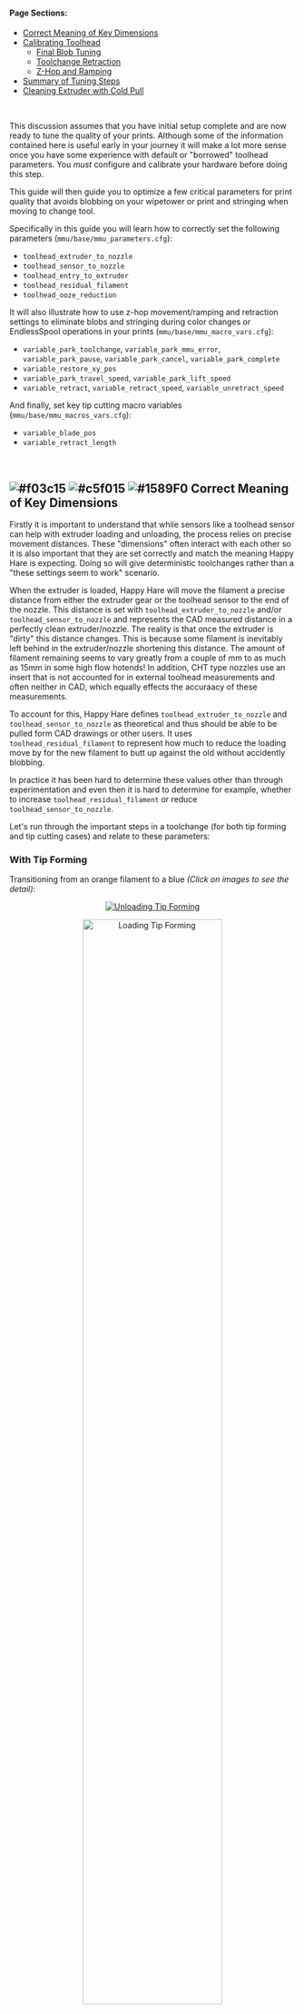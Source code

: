 #### Page Sections:
- [Correct Meaning of Key Dimensions](#---correct-meaning-of-key-dimensions)
- [Calibrating Toolhead](#---calibrating-toolhead)
  - [Final Blob Tuning](#---final-blob-tuning---toolhead_ooze_reduction)
  - [Toolchange Retraction](#---tool-change-retraction)
  - [Z-Hop and Ramping](#---z-hop-and-ramping)
- [Summary of Tuning Steps](#---summary-of-tuning-steps)
- [Cleaning Extruder with Cold Pull](#---cleaning-extruder-with-a-cold-pull)

<br>

This discussion assumes that you have initial setup complete and are now ready to tune the quality of your prints. Although some of the information contained here is useful early in your journey it will make a lot more sense once you have some experience with default or "borrowed" toolhead parameters. You *must* configure and calibrate your hardware before doing this step.

This guide will then guide you to optimize a few critical parameters for print quality that avoids blobbing on your wipetower or print and stringing when moving to change tool.

Specifically in this guide you will learn how to correctly set the following parameters (`mmu/base/mmu_parameters.cfg`):
- `toolhead_extruder_to_nozzle`
- `toolhead_sensor_to_nozzle`
- `toolhead_entry_to_extruder`
- `toolhead_residual_filament`
- `toolhead_ooze_reduction`

It will also illustrate how to use z-hop movement/ramping and retraction settings to eliminate blobs and stringing during color changes or EndlessSpool operations in your prints (`mmu/base/mmu_macro_vars.cfg`):
- `variable_park_toolchange`, `variable_park_mmu_error`, `variable_park_pause`, `variable_park_cancel`, `variable_park_complete`
- `variable_restore_xy_pos`
- `variable_park_travel_speed`, `variable_park_lift_speed`
- `variable_retract`, `variable_retract_speed`, `variable_unretract_speed`

And finally, set key tip cutting macro variables (`mmu/base/mmu_macros_vars.cfg`):
- `variable_blade_pos`
- `variable_retract_length`

<br>

## ![#f03c15](assets/f03c15.png) ![#c5f015](assets/c5f015.png) ![#1589F0](assets/1589F0.png) Correct Meaning of Key Dimensions

Firstly it is important to understand that while sensors like a toolhead sensor can help with extruder loading and unloading, the process relies on precise movement distances. These "dimensions" often interact with each other so it is also important that they are set correctly and match the meaning Happy Hare is expecting. Doing so will give deterministic toolchanges rather than a "these settings seem to work" scenario.

When the extruder is loaded, Happy Hare will move the filament a precise distance from either the extruder gear or the toolhead sensor to the end of the nozzle. This distance is set with `toolhead_extruder_to_nozzle` and/or `toolhead_sensor_to_nozzle` and represents the CAD measured distance in a perfectly clean extruder/nozzle. The reality is that once the extruder is "dirty" this distance changes. This is because some filament is inevitably left behind in the extruder/nozzle shortening this distance. The amount of filament remaining seems to vary greatly from a couple of mm to as much as 15mm in some high flow hotends! In addition, CHT type nozzles use an insert that is not accounted for in external toolhead measurements and often neither in CAD, which equally effects the accuraacy of these measurements. 

To account for this, Happy Hare defines `toolhead_extruder_to_nozzle` and `toolhead_sensor_to_nozzle` as theoretical and thus should be able to be pulled form CAD drawings or other users. It uses `toolhead_residual_filament` to represent how much to reduce the loading move by for the new filament to butt up against the old without accidently blobbing.

In practice it has been hard to determine these values other than through experimentation and even then it is hard to determine for example, whether to increase `toolhead_residual_filament` or reduce `toolhead_sensor_to_nozzle`.

Let's run through the important steps in a toolchange (for both tip forming and tip cutting cases) and relate to these parameters:

### With Tip Forming

Transitioning from an orange filament to a blue _(Click on images to see the detail)_:

<p align="center"><a href="https://github.com/Enraged-Rabbit-Community/ERCFv2.5/blob/main/Documentation/assets/Unloading_Tip_Forming.png"><img src="https://github.com/Enraged-Rabbit-Community/ERCFv2.5/blob/main/Documentation/assets/Unloading_Tip_Forming.png" alt="Unloading Tip Forming"></a></p>
<p align="center"><a href="https://github.com/Enraged-Rabbit-Community/ERCFv2.5/blob/main/Documentation/assets/Loading_Tip_Forming.png"><img src="https://github.com/Enraged-Rabbit-Community/ERCFv2.5/blob/main/Documentation/assets/Loading_Tip_Forming.png" alt="Loading Tip Forming" width="70%"></a></p>

<br>

### With Toolhead Tip Cutting

With toolhead tip cutting the procedure is a little more complex and introduces two additional macro variables (defined in `mmu_macro_vars.cfg` that configure the tip cutting logic):

<p align="center"><a href="https://github.com/Enraged-Rabbit-Community/ERCFv2.5/blob/main/Documentation/assets/Unloading_Tip_Cutting.png"><img src="https://github.com/Enraged-Rabbit-Community/ERCFv2.5/blob/main/Documentation/assets/Unloading_Tip_Cutting.png" alt="Unloading Tip Cutting"></a></p>
<p align="center"><a href="https://github.com/Enraged-Rabbit-Community/ERCFv2.5/blob/main/Documentation/assets/Loading_Tip_Cutting.png"><img src="https://github.com/Enraged-Rabbit-Community/ERCFv2.5/blob/main/Documentation/assets/Loading_Tip_Cutting.png" alt="Loading Tip Cutting" width="70%"></a></p>

Note that the cut piece of filament remaining and the residual filament are automatically accounted for by Happy Hare so long as you have configured the parameters exactly as defined in this illustration.

> [!TIP] 
> The printer variable `printer.mmu.extruder_filament_remaining` contains the total length of filament left in the extruder combining both the `toolhead_residual_filament` and length of any cut tip.<br>
> Related is the printer variable `printer.mmu.toolchange_purge_volume` that calculates the total volume of filament to be purged by summing both the slicer tool map purge volume and the volume of this remaining material.

<br>

> [!IMPORTANT]  
> 1. The really important reference point is the internal nozzle "shoulder". This is considered the 0mm reference point for most parameters. For CHT nozzle this will be further away from the tip than regular nozzles.
> 2. You can see how the `toolhead_XXX_to_nozzle` settings and `toolhead_residual_filament` are related, so while you can tune the former and ignore latter, it is recommended you use them correctly so that Happy Hare is able to control the filament movement when loading and unloading the toolhead and correctly influence purge volumes.
> 3. `toolhead_residual_filament` is dependent on your extruder and nozzle. High flow and CHT systems generally have a much higher value i.e. more residual filament left over in the extruder) than regular ones.

<br>

## ![#f03c15](assets/f03c15.png) ![#c5f015](assets/c5f015.png) ![#1589F0](assets/1589F0.png) Calibrating Toolhead

Ok, now you know what the correct meaning of the dimensions are the next question is how to discover them for your setup. For everything other than `toolhead_residual_filament` it is possible to use accurate CAD models to measure them (remember to use the internal shoulder in the nozzle). This can be a challenge if using a CHT nozzle as shown below.

<p align="center"><a href="https://github.com/Enraged-Rabbit-Community/ERCFv2.5/blob/main/Documentation/assets/CHT_Cutaway.png"><img src="https://github.com/Enraged-Rabbit-Community/ERCFv2.5/blob/main/Documentation/assets/CHT_Cutaway.png" alt="CHT Cutaway" width="40%"></a></p>

If you have a toolhead sensor there is now an automated way to measure! If not, then you can refer to this wiki in the future, where we will aim to collate verified measurements for common toolhead combinations and once you have those set, you can experiment to discover the correct `toolhead_residual_filament` setting.

If you have a toolhead sensor continue reading below.

Now Happy Hare can help with a new `MMU_CALIBRATE_TOOLHEAD` command.

<br>

### ✅ Step 1: Perform a cold pull to empty your nozzle

This process requires you to start with a CLEAN (as in empty) extruder and nozzle. To do this you need to perform a cold pull. During this operation, you warm up the extruder, purge some filament, then let the nozzle cool. At the right temperature and using a bit of force you manually pull the filament out pulling with it all the old residue as well as any carbon deposits. This is something that most of you probably already know how to do, but for those that need help, or want a more convenient way to perform it you can run the supplied `MMU_COLD_PULL` macro and follow the directions displayed in the console. This is documented [later in this page](#---cleaning-extruder-with-a-cold-pull).

<br>

### ✅ Step 2: Calibrate the empty toolhead dimensions

If you have removed the Bowden tube, reattach it to the toolhead, and prepare the MMU bu selecting the gate you with to use. Ensure filament is available and parked at the gate but don't load the extruder yet.

Then run:

> MMU\_CALIBRATE\_TOOLHEAD CLEAN=1

(optionally add `SAVE=0`)

This will perform a number of probing moves with a cold extruder and report back the empty toolhead parameters. For example:

```
Reminder:
1) 'CLEAN=1' with clean extruder for: toolhead_extruder_to_nozzle, toolhead_sensor_to_nozzle (and toolhead_entry_to_extruder)
2) No flags with dirty extruder (no cut tip) for: toolhead_residual_filament (and toolhead_entry_to_extruder)
3) 'CUT=1' holding blade in for: variable_blade_pos
Desired gate should be selected but the filament unloaded

Modifying MMU gear stepper run current to 40% for collision detection
Run Current: 0.21A Hold Current: 0.09A
Restoring MMU gear stepper run current to 100% configured
Run Current: 0.49A Hold Current: 0.09A
Measuring clean toolhead dimensions after cold pull...
Measured toolhead_sensor_to_nozzle: 62.1
Measured toolhead_extruder_to_nozzle: 70.6
Measured toolhead_entry_to_extruder: 7.9
-----------------------------------
Calibration Results (clean nozzle):
> toolhead_extruder_to_nozzle: 70.6 (currently: 70.0)
> toolhead_sensor_to_nozzle: 62.1 (currently: 62.0)
> toolhead_entry_to_extruder: 7.9 (currently: 8.5)
-----------------------------------
New toolhead calibration active until restart. Update mmu_parameters.cfg to persist settings
```

Assuming you didn't run with the `SAVE=0` option this will temporarily adjust your toolhead parameters, but it will not save them in the configuration files.

> [!TIP]  
> 1. You must note these down and manually update `mmu_parameters.cfg` for them to persist across a restart. Do this once you have finished the complete calibration guide on this page.
> 2. If you want to validate your results, you can run the process again before the next step. You can add the `SAVE=0` parameter to skip updating those variables. Just be mindful that the filament will grind a little in the gears and extruder, so make sure you eject the filament fully from you MMU, cut the used portion and try with a new filament segment again.
> 3. If you have a filament tension/compression sensor like Belay installed on your bowden path, make sure you "lock" it in place so it doesn't move. It is important that the filament path length stays static throughout the calibration process. You can either remove it and install a coupler or simply hold it firmely in its fully extended position when the calibration commands are run.

<table>
<tr>
<td>

Because the extruder was empty we were able to establish the position of the internal nozzle shoulder as well (almost magically) the `toolhead_extruder_to_nozzle`, `toolhead_sensor_nozzle` and `toolhead_entry_to_extruder` distances.

</td>
<td width=30%>
<a href="https://github.com/Enraged-Rabbit-Community/ERCFv2.5/blob/main/Documentation/assets/Probe_Nozzle_Shoulder.png"><img src="https://github.com/Enraged-Rabbit-Community/ERCFv2.5/blob/main/Documentation/assets/Probe_Nozzle_Shoulder.png" alt="Probe Nozzle Shoulder"></a>
</td>
</tr>
</table>

<br>

### ✅ Step 3: Load (dirty) the nozzle with filament

During this operation we will load filament all the way to the end of the nozzle tip and extrude some. We will then unload the extruder simulating the amount of molten filament that will be left over inside the nozzle tip when filament is ejected.

As the previous step may have ground your filament a little, make sure you unload your filament from the MMU, remove it, cut any used parts and re-insert at the gate. This will ensure you start this step with a fresh piece of the same filament, improving the accuracy of your results.

#### If you are using tip forming:

Heat up your extruder to your filament print temperature , and run the load and unload filament macros as below:
1. `MMU_LOAD` or `Tx`
2. Manually extrude some filament using the printer’s web interface
3. `MMU_UNLOAD`
4. Switch off your nozzle heater (set the nozzle temperature to 0°C)

#### If you are using tip cutting:
As the tip cutting operation would normally leave additional filament in the toolhead that we don’t want, the dirtying of the extruder is slightly different to the above and avoids the actual cutting action:
1. `MMU_LOAD` or `Tx`
2. Manually extrude some filament using the printer’s web interface
3. `MMU_UNLOAD SKIP_TIP=1` (notice the option)
5. Switch off your nozzle heater (set the nozzle temperature to 0°C)

<br>

### ✅ Step 4: Calibrate residual filament (with dirty nozzle)

Now that the nozzle is “dirty” and simulating the left over material after a filament ejection, it is time to calibrate the residual filament parameter.

To do this, run the below command, with no arguments.

> MMU\_CALIBRATE\_TOOLHEAD
```
...blah blah blah...
-----------------------------------
Calibration Results (dirty nozzle):
> toolhead_residual_filament: 3.0 (currently: 3.4)
-----------------------------------
New calibrated ooze reduction active until restart. Update mmu_parameters.cfg to persist
```

> [!TIP]  
> 1. You can run a dirty calibration as often as you like and to see if it differs with different filament types, changes you make to your tip forming macro, etc.
> 2. Just be mindful that filament will grind a little in the gears & the extruder, so make sure you eject the filament fully from your MMU, cut the used portion and try with a new filament segment again.
> 3. If you are curious, you can also use it as a trick way to measure the "filament_remaining" after tip cutting, validating that you are not cutting molten filament. Just remember to use the SAVE=0 option because you DON'T want to `toolhead_residual_filament` to include the cut piece of filament!
> 4. Again you can use the optional command SAVE=0 to skip saving the results in memory. 
> 5. If you don’t have a filament cutter, the calibration process is done. Make sure you note down the above measurements and update them together with the ones from the first step in your `mmu_parameters.cfg` file. If you do have a filament cutter, make sure you follow step 4 below.  
> 6. If you have a belay sensor (filament tension/compression sensor) installed on your Bowden path, make sure you “lock” it in place so it doesn’t move. It is important that the filament path length stays static throughout the calibration process. You can either remove it and install a coupler or simply hold it firmly in its fully extended position when the calibration commands are run.

> [!IMPORTANT] 
> Remember, that the calibrated `toolhead_residual_filament` is your starting point. You can still fine tune the reduction in loading length according to what you see happening with the wipetower with and actual print. See [Tip Forming and Purging](https://github.com/moggieuk/Happy-Hare/wiki/Tip-Forming-and-Purging#tuning-toolhead_ooze_reduction) for details on what to look for and how to use `toolhead_ooze_reduction` as the final parameter to tweak load volume. But a word of warning, this should be the very last step and should only be a very small adjustment to optimize blobbing and oozing during tool loading.

<table>
<tr>
<td>

Again referring back to the earlier illustrations, the difference between the clean reading and the dirty one is what `toolhead_residual_filament` compensates for and represents the residual filament that is always left behind in the extruder. The command will also measure the `toolhead_entry_to_extruder` variable but these should be similar (as in less than 1mm difference) between the two runs. If this is substantially different, you can re-run the calibration routine as the measurement was probably not accurate enough the first time.

</td>
<td width=30%>
<a href="https://github.com/Enraged-Rabbit-Community/ERCFv2.5/blob/main/Documentation/assets/Probe_Filament_Remains.png"><img src="https://github.com/Enraged-Rabbit-Community/ERCFv2.5/blob/main/Documentation/assets/Probe_Filament_Remains.png" alt="Probe Filament Remains"></a>
</td>
</tr>
</table>

<br>

### ✅ Step 5: Calibrate toolhead cutting macro variables (if using a filament cutter)

If you have a toolhead cutter, you must now calibrate the blade cutting position `variable_blade_pos` and set the `variable_retract_length`. Because the other toolhead dimensions are now different from your original settings, the blade position will most likely also need to be calibrated correctly. 

These variables control the amount of cut filament left in the extruder after the cut operation, so they need to be correct to avoid oozing when loading the toolhead after a cut move.

To calibrate the above:
1. Run `MMU_LOAD` or `Tx` to load filament in your extruder
2. Switch off the nozzle heating element (set nozzle temperature to 0) and wait for it to cool down.
3. Manually press the cut lever a couple of times to ensure the filament is cleanly cut. 
4. After you have cut the filament, unload/eject without further tip forming by running `MMU_UNLOAD SKIP_TIP=1` (did you notice the skip tip option?)
5. With the filament unloaded and parked in the MMU and a cold nozzle, run `MMU_CALIBRATE_TOOLHEAD CUT=1`

> [!TIP]  
> TIME SAVER: Rather than loading, cutting and cooling you can simply (with the extruder unloaded) press and HOLD the cutter blade in the closed postion. STAY in this position until the calibration is complete. Note that the measurement will be shorter by one blade thickness, so add 0.5mm to the reported distance.

> MMU\_CALIBRATE\_TOOLHEAD CUT=1
```
...blah blah blah...
-----------------------------------
Calibration Results (cut tip):
> variable_blade_pos: 36.2 (currently: 37.5)
> variable_retract_length: 5.0-36.2, recommend: 32.2 (currently: 32.5)
-----------------------------------
New calibrated variables active until restart. Update mmu_macro_vars.cfg to persist
```

> [!TIP]  
> The larger the `variable_retract_length` the less additional purge is necessary to clean out the prior color. However, if you get too aggressive you may experience clogs because you are cutting a hot part of the filament. Experience has shown that about 5mm shorter than the blade position (i.e. 5mm cut length) is about as good as you can get. If you do still run into clogging issues, shorten the `variable_retract_length` value.

Again if you are using a filament tension/compression sensor, make sure you lock it in place for the duration of the calibration moves.

<table>
<tr>
<td>

Referencing earlier illustrations, the blade position `variable_blade_pos` can thus be established and a range of sensible values for `variable_retract_length` is recommended.

</td>
<td width=30%>
<a href="https://github.com/Enraged-Rabbit-Community/ERCFv2.5/blob/main/Documentation/assets/Probe_Cut_Remains.png"><img src="https://github.com/Enraged-Rabbit-Community/ERCFv2.5/blob/main/Documentation/assets/Probe_Cut_Remains.png" alt="Probe Cut Remains"></a>
</td>
</tr>
</table>


<br>

### Summary of MMU\_CALIBRATE\_TOOLHEAD options

  | Order | Option | Description |
  | ----- |------ | ----------- |
  | 1 | `CLEAN=1` | This will calibrate `toolhead_extruder_to_nozzle`, `toolhead_sensor_to_nozzle`, `toolhead_entry_to_extruder` and MUST be run on clean extruder after cold-pull | 
  | 2 | _none_ | This will calibrate `toolhead_residual_filament` and should be run with a dirty extruder where tip has been formed for filament retracted from extruder. It must not be run after tip cutting |
  | 3 | `CUT=1` | This will calibrate `variable_blade_pos` and suggest `variable_retract_length` for the tip cutting macro. This MUST be run after loading the extruder and manually cutting the filament and running `MMU_UNLOAD SKIP_TIP=1` to unload without re-running the tip cutting macro |

<br>

With the toolhead now properly configured you should experience better basic loading and uploading with reduction of blobbing and thus stringing. However, there is more... 

<br>

## ![#f03c15](assets/f03c15.png) ![#c5f015](assets/c5f015.png) ![#1589F0](assets/1589F0.png) Final blob tuning - `toolhead_ooze_reduction`

Incorrect toolhead dimensions contribute most to blobbing problems, but even when perfect, blobbing can still occur when the toolhead is loaded. The reason might be air pockets or similar in the extruder or a slight variation in the `toolhead_residual_filament`. Therefore once the toolhead is properly calibrated (with likely fixed values), there is one tuning parameter left. 

This parameter `toolhead_ooze_reduction` should start with a value of 0. It can be tuned to further reduce the extruder loading length to completely eliminate blobs on the wipetower. A positive value will DECREASE the load length by that number of mm. Typically a few mm is all that is required and if you find yourself needing more, check your `toolhead_residual_filament` value. Technically this value can be slightly negative - the effect would be to INCREASE the loading length.

The best way to tune this is while actually printing (it can be altered dynamically during a print with `MMU_TEST_CONFIG`). Refer to this [Tip Forming and Purging](https://github.com/moggieuk/Happy-Hare/wiki/Tip-Forming-and-Purging#tuning-toolhead_ooze_reduction) page for more details.

<br>

## ![#f03c15](assets/f03c15.png) ![#c5f015](assets/c5f015.png) ![#1589F0](assets/1589F0.png) Tool change retraction

Just like when printing, it is usually necessary to relax the pressure in the extruder prior to a travel move to prevent the slow oozing that would otherwise occur. 

This is where the `retraction` setting comes in. It is set to the filament retraction distance that will be applied immediately before the z-hop move and any travel movements during the toolchange. All the supplied macros will understand this setting and compensate for this accordingly. Generally 2-3mm of retraction will minimize oozing although it might be a little higher on high flow systems.

At the end of the toolchange process and immediately following the reversal of the z-hop move, the un-retract will occur to correctly pressurise the extruder again. In this manner the extruder is never fully loaded during travel moves and thus oozing is minimized.

The retraction and un-retraction speed is set with the related `variable_retract_speed` and `variable_unretract_speed` variables and can thus be set independently (often faster) than your general extruder load/unload speeds.

> [!NOTE]  
> The retraction settings are configured in the MOVEMENT section of `mmu_macro_vars.cfg` and can be specified independently for different operations including toolchange, print complete, pause, cancel, etc. See this section in [Toolchange Movement](https://github.com/moggieuk/Happy-Hare/wiki/Toolchange-Movement#---overview-of-toolhead-parking-movement) for more details.

<br>

## ![#f03c15](assets/f03c15.png) ![#c5f015](assets/c5f015.png) ![#1589F0](assets/1589F0.png) Z-Hop and Ramping

When a toolchange occurs, it is preferable to move the toolhead away from the print so the hot nozzle isn't left on the print causing marks. 

However, such travel moves can graze the top of the print. This is mitigated by performing a z-hop move (i.e. raising the toolhead) before travelling. The height of the z-hop move is controlled by the `z_hop` parameter in the toolhead parking and movement section of `mmu_macro_vars.cfg`. It is performed immediately after the toolchange retraction (also specified in the same parking and movement section), with usually 1mm being plenty to stay clear of the print.

Despite the retraction and upward movement many filaments will still have a tendency to "string" because a straight up retraction move pulls viscous filament from the nozzle. 

To minimize stringing during the zhop move, what is needed is a much larger toolhead movement in the XY plane to "break the strings". This is controlled by the `z_hop_ramp` setting, which is the length of the horizontal move performed together with the vertical z hop move (`z_hop_height`). 

This ramped z-hop move essentially allows for a fast travel move of a greater distance than vertical movements which are generally much slower and shorter than horizontal. 

To ensure the toolhead does not go out of the print plate “bounds”, the horizontal movement component will be performed towards the center of the build plate.

For full details on how to setup parking and thus define z-hop and retraction movements, read [Toolchange Movement](https://github.com/moggieuk/Happy-Hare/wiki/Toolchange-Movement) page.

<br>

## ![#f03c15](assets/f03c15.png) ![#c5f015](assets/c5f015.png) ![#1589F0](assets/1589F0.png) Summary of Tuning Steps

Proceed in this order:<br>
1. MMU_CALIBRATE_TOOLHEAD settings are defined in `mmu_parameters.cfg`
2. toolhead_ooze_reduction is defined in `mmu_parameters.cfg`
3. PARKING_MOVEMENT_SETUP is defined in MOVEMENT section of `mmu_macro_vars.cfg`

```mermaid
stateDiagram-v2
    MMU_Operational --> MMU_CALIBRATE_TOOLHEAD
    state MMU_CALIBRATE_TOOLHEAD { 
        direction LR
        toolhead_XXX_to_nozzle --> toolhead_entry_to_extruder
        toolhead_entry_to_extruder --> toolhead_residual_filament
    }
    MMU_CALIBRATE_TOOLHEAD --> toolhead_ooze_reduction
    toolhead_ooze_reduction --> PARKING_MOVEMENT_SETUP
    state PARKING_MOVEMENT_SETUP {
        direction LR
        retraction --> z_hop
        z_hop --> z_hop_ramp
    }
```

<br>

## ![#f03c15](assets/f03c15.png) ![#c5f015](assets/c5f015.png) ![#1589F0](assets/1589F0.png) Cleaning Extruder with a "Cold-Pull"

The cold pull method to clean your extruder is one of the most useful things to be in your bag of printer maintenance tricks! 

Generally, it is a great way to clean carbon deposits that build up over time and can result in under extrusion or dark spots in your prints. 

For this guide, we are using it to empty the nozzle and prepare it for accurate toolhead dimension measurements. However, feel free to use it as part of your periodic nozzle cleaning too!

### Manual Cold Pull Procedure
1. Move toolhead to a convenient location, often the front middle of your build plate and at least 20mm above
2. Detach the Bowden tube from the toolhead
3. Open the extruder latch and manually load a 250mm piece of filament all the way in to the nozzle. Then close the extruder latch.
4. Extrude at least 20mm-30mm of filament or until it comes out the same color as your loaded filament.
5. Turn of the nozzle heater and wait for the nozzle to cool down
6. Keep the nozzle completely full by occasionally extruding 1-2mm of filament while the nozzle is still reasonably hot for your filament
7. Heat the extruder back to the cold pull temperature
8. At this point, pull the filament quite firmly and evenly out of the extruder in a vertical direction
9. Inspect the tip to see if it has been successful

### Using MMU\_COLD\_PULL macro
To help with the process Happy Hare includes a special macro that will guide you through the process and can also run it for you in a fully automated manner. To run it:

1. Move the toolhead to a convenient location, often the front middle of your build plate and at least 20mm above
2. Detach the bowden tube from toolhead
3. Open the extruder latch and manually load a 250mm piece of filament all the way in to the nozzle. Then close the extruder latch.
4. Run `MMU_COLD_PULL MATERIAL=nylon|pla|abs|petg`. Optionally you can add temperature overrides e.g. `PULL_TEMP=xxx` (see [Command Reference](https://github.com/moggieuk/Happy-Hare/wiki/Command-Reference#---calibration) for details) to better suite your material (see [table of defaults](#default-mmu_cold_pull-temperatures-for-different-materials) below)
5. Be ready to pull at the right time! You will be given a little warning but it is important to pull at the correct temperature when the filament is still slightly pliable. 
6. Pull directly upwards with a consistent firm pull. The extruder stepper will also spin to aid the pull. If you want to do the pull manually, unlatch the extruder and pull. Note: some extruders (like the Galileo 2) have enough grip and torque to do this without assistance, although the manual approach allows you to "feel" the correct pull speed.

> MMU\_COLD\_PULL MATERIAL=pla
```yml
Cold Pull with pull_temp=120°C, hot_temp=250°C, min_extrude_temp=160°C, cold_temp=45°C
Heating extruder to 250°C
Cleaning nozzle tip with 25mm of filament
Allowing extruder to cool...
Stuffing nozzle at 250°C
Stuffing nozzle at 240°C
Stuffing nozzle at 230°C
Stuffing nozzle at 220°C
Stuffing nozzle at 210°C
Stuffing nozzle at 200°C
Stuffing nozzle at 190°C
Stuffing nozzle at 180°C
Stuffing nozzle at 170°C
Waiting for extruder to completely cool to 45°C...
Nozzle at 150°C
Nozzle at 140°C
Nozzle at 130°C
Nozzle at 120°C
Nozzle at 110°C
Nozzle at 100°C
Nozzle at 90°C
Nozzle at 80°C
Nozzle at 70°C
Nozzle at 60°C
Nozzle at 50°C
Re-warming extruder to 100°C
Get ready to pull...
>>>>> PULL NOW <<<<<
Cold pull is successful if you can see the shape of the nozzle at the filament end
```

**How do you know if the cold pull was successful?** The pulled end of the filament should like one of the pictures below. You need to be able to see the impression of the nozzle at the tip of the pulled filament. On regular nozzles it should look similar to the image on the left, while with CHT nozzles similar to the image on the right. Note that the author of that picture (@igiannakas) should be commended for an excellent result because CHT nozzles require the pull at exactly the right temperature and a bit of luck!

<p align="center"><img src="https://github.com/Enraged-Rabbit-Community/ERCFv2.5/blob/main/Documentation/assets/Cold_Pull_Normal_Example.png" alt="Cold Pull Normal" width="40%"> <img src="https://github.com/Enraged-Rabbit-Community/ERCFv2.5/blob/main/Documentation/assets/Cold_Pull_CHT_Example.png" alt="Cold Pull Normal" width="40%"></p>

It may take a few pulls to get suitable results...

> [!TIP]  
> - Some materials are better than others for cleaning with nylon often being found to be the best. PLA is also good. PTEG and ABS can be used but often stretch and snap rather than pulling with sufficient force. The cold pulling temperature will be different with each material type so you may need to experiment.
> - You may need to repeat the process if the purpose is to completely clean your nozzle of carbon rather than just prepare for calibration
> - Feedback is that clear filament may be the strongest. Avoid filaments with strong pigmentation.

### Default `MMU_COLD_PULL` temperatures for different materials

 | Material | hot_temp | cold_temp | pull_temp | min_extrude_temp | Suitability |
 | -------- | -------- | --------- | --------- | ---------------- | ----------- |
 | NYLON    | 260      | 50        | 120       | 190              | Best        |
 | PLA      | 250      | 42        | 100       | 160              | Good        |
 | ABS      | 255      | 50        | 120       | 190              | Ok          |
 | PETG     | 250      | 42        | 100       | 180              | Ok          |

The `min_extrude_temp` is the temperature above which `MMU_COLD_PULL` will keep the nozzle pressurised with filament to ensure it is completely full.

Good luck!


### ERCF Setup Steps:
- [Flashing Your Local MCU](https://github.com/Enraged-Rabbit-Community/ERCFv2.5/blob/main/Documentation/Flashing-Local-MCU.md)
- [Installing Happy Hare](https://github.com/Enraged-Rabbit-Community/ERCFv2.5/blob/main/Documentation/Installing-Happy-Hare.md)
- [Happy Hare Configuration](https://github.com/Enraged-Rabbit-Community/ERCFv2.5/blob/main/Documentation/Happy-Hare-Configuration.md)
- [Hardware Configuration Checks](https://github.com/Enraged-Rabbit-Community/ERCFv2.5/blob/main/Documentation/Hardware-configuration-checks.md)
- [Hardware Calibration](https://github.com/Enraged-Rabbit-Community/ERCFv2.5/blob/main/Documentation/Hardware-Calibration.md)
- Toolhead Distances
- [Installing KlipperScreen Happy Hare](https://github.com/Enraged-Rabbit-Community/ERCFv2.5/blob/main/Documentation/Installing-KlipperScreen.md)
- [Slicer Setup](https://github.com/Enraged-Rabbit-Community/ERCFv2.5/blob/main/Documentation/Slicer-Setup.md)
- [Further Mods to Consider](https://github.com/Enraged-Rabbit-Community/ERCFv2.5/blob/main/Documentation/Further-Mods.md)

#### Even more Happy Hare info can be found at:
- [Happy Hare Wiki](https://github.com/moggieuk/Happy-Hare/wiki)